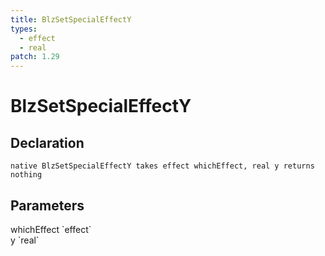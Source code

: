 ```yaml
---
title: BlzSetSpecialEffectY
types:
  - effect
  - real
patch: 1.29
---
```


# BlzSetSpecialEffectY

## Declaration

```
native BlzSetSpecialEffectY takes effect whichEffect, real y returns nothing
```

## Parameters
<dl>
  <dt>whichEffect `effect`</dt>
  <dd></dd>

  <dt>y `real`</dt>
  <dd></dd>
</dl>